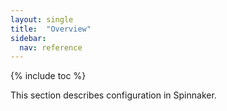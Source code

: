 ```yaml
---
layout: single
title:  "Overview"
sidebar:
  nav: reference
---
```


{% include toc %}

This section describes configuration in Spinnaker.
